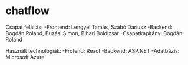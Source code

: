 # chatflow

Csapat felállás:
	-Frontend: Lengyel Tamás, Szabó Dáriusz
	-Backend: Bogdán Roland, Buzási Simon, Bihari Boldizsár
	-Csapatkapitány: Bogdán Roland

Használt technológiák:
	-Frotend: React
	-Backend: ASP.NET
	-Adatbázis: Microsoft Azure